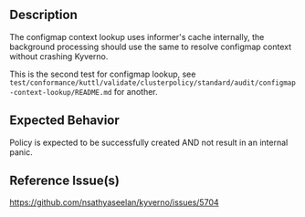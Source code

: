 ## Description

The configmap context lookup uses informer's cache internally, the background processing should use the same to resolve configmap context without crashing Kyverno.

This is the second test for configmap lookup, see `test/conformance/kuttl/validate/clusterpolicy/standard/audit/configmap-context-lookup/README.md` for another.

## Expected Behavior

Policy is expected to be successfully created AND not result in an internal panic.

## Reference Issue(s)

https://github.com/nsathyaseelan/kyverno/issues/5704
